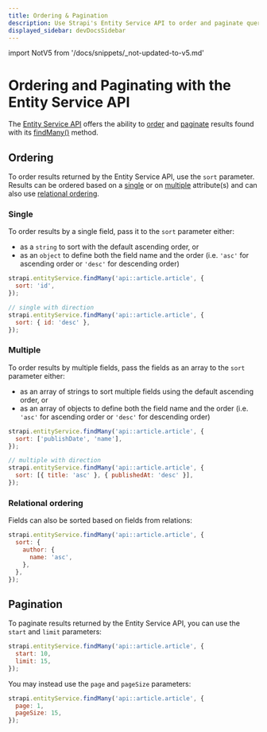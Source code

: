 ```yaml
---
title: Ordering & Pagination
description: Use Strapi's Entity Service API to order and paginate queries results.
displayed_sidebar: devDocsSidebar
---
```


import NotV5 from '/docs/snippets/_not-updated-to-v5.md'

# Ordering and Paginating with the Entity Service API

<NotV5 />

The [Entity Service API](/dev-docs/api/entity-service) offers the ability to [order](#ordering) and [paginate](#pagination) results found with its [findMany()](/dev-docs/api/entity-service/crud#findmany) method.

## Ordering

To order results returned by the Entity Service API, use the `sort` parameter. Results can be ordered based on a [single](#single) or on [multiple](#multiple) attribute(s) and can also use [relational ordering](#relational-ordering).

### Single

To order results by a single field, pass it to the `sort` parameter either:

- as a `string` to sort with the default ascending order, or
- as an `object` to define both the field name and the order (i.e. `'asc'` for ascending order or `'desc'` for descending order)

```js
strapi.entityService.findMany('api::article.article', {
  sort: 'id',
});

// single with direction
strapi.entityService.findMany('api::article.article', {
  sort: { id: 'desc' },
});
```

### Multiple

To order results by multiple fields, pass the fields as an array to the `sort` parameter either:

- as an array of strings to sort multiple fields using the default ascending order, or
- as an array of objects to define both the field name and the order (i.e. `'asc'` for ascending order or `'desc'` for descending order)

```js
strapi.entityService.findMany('api::article.article', {
  sort: ['publishDate', 'name'],
});

// multiple with direction
strapi.entityService.findMany('api::article.article', {
  sort: [{ title: 'asc' }, { publishedAt: 'desc' }],
});
```

### Relational ordering

Fields can also be sorted based on fields from relations:

```js
strapi.entityService.findMany('api::article.article', {
  sort: {
    author: {
      name: 'asc',
    },
  },
});
```

## Pagination

To paginate results returned by the Entity Service API, you can use the `start` and `limit` parameters:

```js
strapi.entityService.findMany('api::article.article', {
  start: 10,
  limit: 15,
});
```

You may instead use the `page` and `pageSize` parameters:

```js
strapi.entityService.findMany('api::article.article', {
  page: 1,
  pageSize: 15,
});
```
